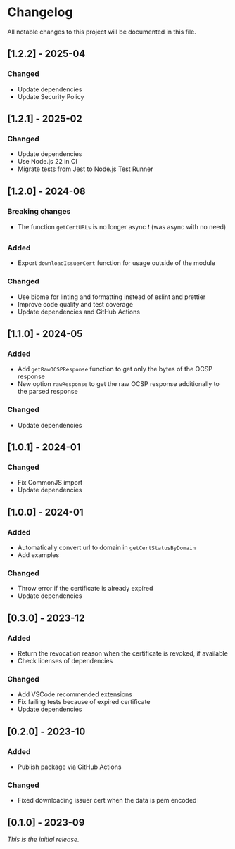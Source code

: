 # Changelog

All notable changes to this project will be documented in this file.

## [1.2.2] - 2025-04

### Changed

- Update dependencies
- Update Security Policy

## [1.2.1] - 2025-02

### Changed

- Update dependencies
- Use Node.js 22 in CI
- Migrate tests from Jest to Node.js Test Runner

## [1.2.0] - 2024-08

### Breaking changes

- The function `getCertURLs` is no longer async ❗ (was async with no need)

### Added

- Export `downloadIssuerCert` function for usage outside of the module

### Changed

- Use biome for linting and formatting instead of eslint and prettier
- Improve code quality and test coverage
- Update dependencies and GitHub Actions

## [1.1.0] - 2024-05

### Added

- Add `getRawOCSPResponse` function to get only the bytes of the OCSP response
- New option `rawResponse` to get the raw OCSP response additionally to the parsed response

### Changed

- Update dependencies

## [1.0.1] - 2024-01

### Changed

- Fix CommonJS import
- Update dependencies

## [1.0.0] - 2024-01

### Added

- Automatically convert url to domain in `getCertStatusByDomain`
- Add examples

### Changed

- Throw error if the certificate is already expired
- Update dependencies

## [0.3.0] - 2023-12

### Added

- Return the revocation reason when the certificate is revoked, if available
- Check licenses of dependencies

### Changed

- Add VSCode recommended extensions
- Fix failing tests because of expired certificate
- Update dependencies

## [0.2.0] - 2023-10

### Added

- Publish package via GitHub Actions

### Changed

- Fixed downloading issuer cert when the data is pem encoded

## [0.1.0] - 2023-09

_This is the initial release._
